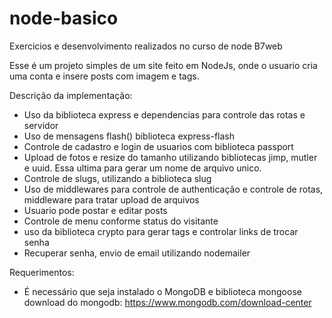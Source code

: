# node-basico
Exercicios e desenvolvimento realizados no curso de node B7web

Esse é um projeto simples de um site feito em NodeJs, onde o usuario cria uma conta e insere posts com imagem e tags.

Descrição da implementação:
- Uso da biblioteca express e dependencias para controle das rotas e servidor
- Uso de mensagens flash() biblioteca express-flash
- Controle de cadastro e login de usuarios com biblioteca passport
- Upload de fotos e resize do tamanho utilizando bibliotecas jimp, mutler e uuid. Essa ultima para gerar um nome de arquivo unico.
- Controle de slugs, utilizando a biblioteca slug
- Uso de middlewares para controle de authenticação e controle de rotas, middleware para tratar upload de arquivos
- Usuario pode postar e editar posts
- Controle de menu conforme status do visitante
- uso da biblioteca crypto para gerar tags e controlar links de trocar senha
- Recuperar senha, envio de email utilizando nodemailer


Requerimentos:
- É necessário que seja instalado o MongoDB e biblioteca mongoose
download do mongodb: https://www.mongodb.com/download-center